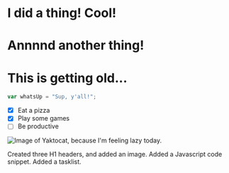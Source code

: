 # I did a thing! Cool!
# Annnnd another thing!
# This is getting old...

``` javascript
var whatsUp = "Sup, y'all!";
```

- [x] Eat a pizza
- [x] Play some games
- [ ] Be productive

![Image of Yaktocat, because I'm feeling lazy today.](https://octodex.github.com/images/yaktocat.png)

Created three H1 headers, and added an image.
Added a Javascript code snippet.
Added a tasklist.
